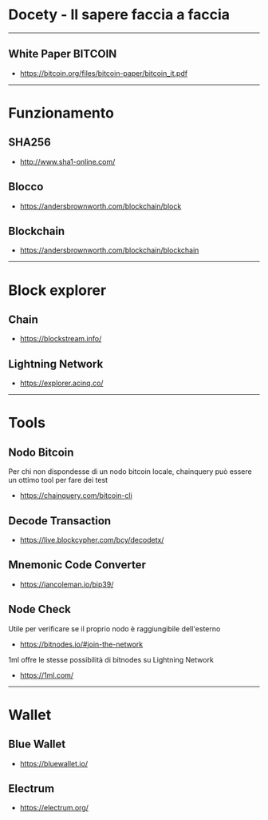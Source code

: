 # Docety - Il sapere faccia a faccia

------

## White Paper BITCOIN
- https://bitcoin.org/files/bitcoin-paper/bitcoin_it.pdf

------

# Funzionamento

## SHA256
- http://www.sha1-online.com/

## Blocco
- https://andersbrownworth.com/blockchain/block

## Blockchain
- https://andersbrownworth.com/blockchain/blockchain

------

# Block explorer

## Chain

- https://blockstream.info/

## Lightning Network

- https://explorer.acinq.co/

------

# Tools

## Nodo Bitcoin
Per chi non dispondesse di un nodo bitcoin locale, chainquery può essere un ottimo tool per fare dei test

- https://chainquery.com/bitcoin-cli

## Decode Transaction

- https://live.blockcypher.com/bcy/decodetx/

## Mnemonic Code Converter

- https://iancoleman.io/bip39/

## Node Check

Utile per verificare se il proprio nodo è raggiungibile dell'esterno

- https://bitnodes.io/#join-the-network

1ml offre le stesse possibilità di bitnodes su Lightning Network

- https://1ml.com/

------

# Wallet

## Blue Wallet

- https://bluewallet.io/

## Electrum

- https://electrum.org/





